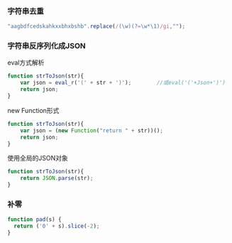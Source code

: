 ### 字符串去重
```javascript
"aagbdfcedskahkxxbhxbshb".replace(/(\w)(?=\w*\1)/gi,"");
```


### 字符串反序列化成JSON
eval方式解析
```javascript
function strToJson(str){
	var json = eval_r('(' + str + ')');        //或eval('('+Json+')')
	return json;
}
```
new Function形式
```javascript
function strToJson(str){
	var json = (new Function("return " + str))();
	return json;
}
```
使用全局的JSON对象
```javascript
function strToJson(str){
	return JSON.parse(str);
}
```

### 补零
```javascript
function pad(s) {
  return ('0' + s).slice(-2);
}
```